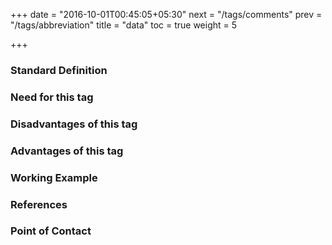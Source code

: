 +++
date = "2016-10-01T00:45:05+05:30"
next = "/tags/comments"
prev = "/tags/abbreviation"
title = "data"
toc = true
weight = 5

+++

<h3>Standard Definition</h3>

<h3>Need for this tag</h3>

<h3>Disadvantages of this tag</h3>

<h3>Advantages of this tag</h3>

<h3>Working Example</h3>

<h3>References</h3>

<h3>Point of Contact</h3>
